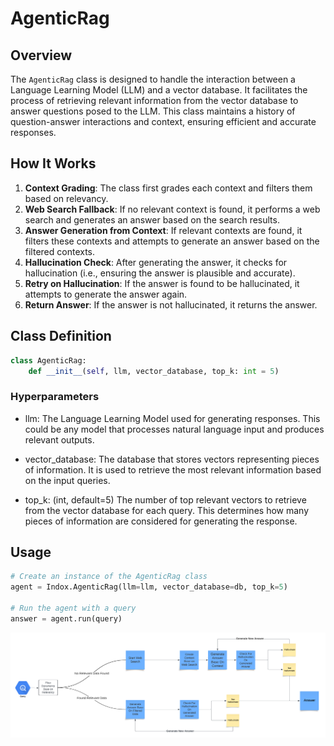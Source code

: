 # AgenticRag

## Overview

The `AgenticRag` class is designed to handle the interaction between a Language Learning Model (LLM) and a vector database. It facilitates the process of retrieving relevant information from the vector database to answer questions posed to the LLM. This class maintains a history of question-answer interactions and context, ensuring efficient and accurate responses.

## How It Works

1. **Context Grading**: The class first grades each context and filters them based on relevancy.
2. **Web Search Fallback**: If no relevant context is found, it performs a web search and generates an answer based on the search results.
3. **Answer Generation from Context**: If relevant contexts are found, it filters these contexts and attempts to generate an answer based on the filtered contexts.
4. **Hallucination Check**: After generating the answer, it checks for hallucination (i.e., ensuring the answer is plausible and accurate).
5. **Retry on Hallucination**: If the answer is found to be hallucinated, it attempts to generate the answer again.
6. **Return Answer**: If the answer is not hallucinated, it returns the answer.

## Class Definition

```python
class AgenticRag:
    def __init__(self, llm, vector_database, top_k: int = 5)
```

### Hyperparameters
- llm: The Language Learning Model used for generating responses. This could be any model that processes natural language input and produces relevant outputs.

- vector_database: The database that stores vectors representing pieces of information. It is used to retrieve the most relevant information based on the input queries.

- top_k: (int, default=5) The number of top relevant vectors to retrieve from the vector database for each query. This determines how many pieces of information are considered for generating the response.

## Usage

```python
# Create an instance of the AgenticRag class
agent = Indox.AgenticRag(llm=llm, vector_database=db, top_k=5)

# Run the agent with a query
answer = agent.run(query)
```
<p align="center">
  <img src="docs/AgenticRag.png" alt="inDox AgenticRag">
</p>